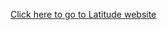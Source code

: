 
<a href=" https://ernesto11229.github.io/Web-Design-Challenge/">Click here to go to Latitude website</a>

